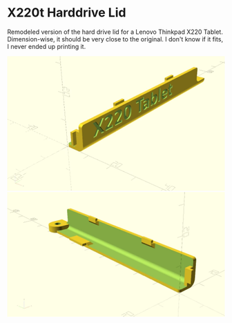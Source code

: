 # X220t Harddrive Lid
Remodeled version of the hard drive lid for a Lenovo Thinkpad X220 Tablet. Dimension-wise, it should be very close to the original. I don't know if it fits, I never ended up printing it.

![](docs/lid_01.webp)
![](docs/lid_02.webp)
